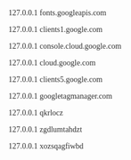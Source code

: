 <html><head><style type="text/css">html,body{padding:4px 8px 4px 8px;font-family:'sans-serif-regular';color:#303030;}h1,h2,h3,h4,h5,h6{font-family:'sans-serif-condensed';}a{color:#388E3C;text-decoration:underline;}img{height:auto;width:325px;margin:auto;}</style></head><body><p>127.0.0.1 fonts.googleapis.com</p>
<p>127.0.0.1 clients1.google.com</p>
<p>127.0.0.1 console.cloud.google.com</p>
<p>127.0.0.1 cloud.google.com</p>
<p>127.0.0.1 clients5.google.com</p>
<p>127.0.0.1 googletagmanager.com</p>
<p>127.0.0.1 qkrlocz</p>
<p>127.0.0.1 zgdlumtahdzt</p>
<p>127.0.0.1 xozsqagfiwbd</p>
</body></html>